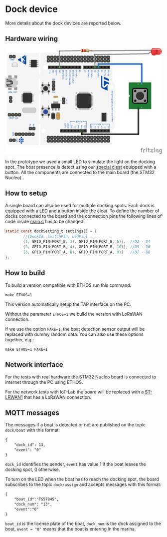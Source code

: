 # Dock device

More details about the dock devices are reported below.

## Hardware wiring

![Hardware monitor connection](../../../resources/images/dock_device_connection.png)

In the prototype we used a small LED to simulate the light on the docking spot. The boat presence is detect using our [special cleat](../../../resources/cleat%203D%20model) equipped with a button. All the components are connected to the main board (the STM32 Nucleo).

## How to setup

A single board can also be used for multiple docking spots. Each dock is equipped with a LED and a button inside the cleat.
To define the number of docks connected to the board and the connection pins the following lines of code inside [main.c](./main.c) has to be changed.

```c
static const dockSetting_t settings[] = {
        //{DockId, SwitchPin, LedPin}
        {1, GPIO_PIN(PORT_B, 3), GPIO_PIN(PORT_B, 5)},  //D3 - D4
        {2, GPIO_PIN(PORT_B, 4), GPIO_PIN(PORT_B, 10)}, //D5 - D6
        {3, GPIO_PIN(PORT_A, 8), GPIO_PIN(PORT_A, 9)}   //D7 - D8
};
```

## How to build

To build a version compatible with ETHOS run this command:
```
make ETHOS=1
```
This version automatically setup the TAP interface on the PC.

Without the parameter `ETHOS=1` we build the version with LoRaWAN connection.

If we use the option `FAKE=1`, the boat detection sensor output will be replaced with dummy random data.
You can also use these options together, e.g.:

```
make ETHOS=1 FAKE=1
```

## Network interface

For the tests with real hardware the STM32 Nucleo board is connected to internet through the PC using ETHOS.

For the network tests with IoT-Lab the board will be replaced with a [ST-LRWAN1](https://www.iot-lab.info/docs/boards/st-b-l072z-lrwan1/) that has a LoRaWAN connection.

## MQTT messages
The messages if a boat is detected or not are published on the topic `dock/boat` with this format:
```
{
    "dock_id": 13,
    "event": "0"
}
```
`dock_id` identifies the sender,
`event` has value 1 if the boat leaves the docking spot, 0 otherwise.

To turn on the LED when the boat has to reach the docking spot, the board subscribes to the topic `dock/assign` and accepts messages with this format:
```
{
    "boat_id":"TS57845",
    "dock_num": "13",
    "event":"0"
}
```
`boat_id` is the license plate of the boat,
`dock_num` is the dock assigned to the boat,
`event = "0"` means that the boat is entering in the marina.